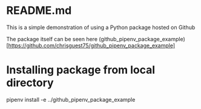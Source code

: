 # README.md
This is a simple demonstration of using a Python package hosted on Github

The package itself can be seen here (github_pipenv_package_example)[https://github.com/chrisguest75/github_pipenv_package_example]


# Installing package from local directory
pipenv install -e ../github_pipenv_package_example
